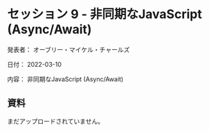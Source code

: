 # セッション 9 - 非同期なJavaScript (Async/Await)

発表者： オーブリー・マイケル・チャールズ

日付： 2022-03-10

内容： 非同期なJavaScript (Async/Await)

## 資料

まだアップロードされていません。
